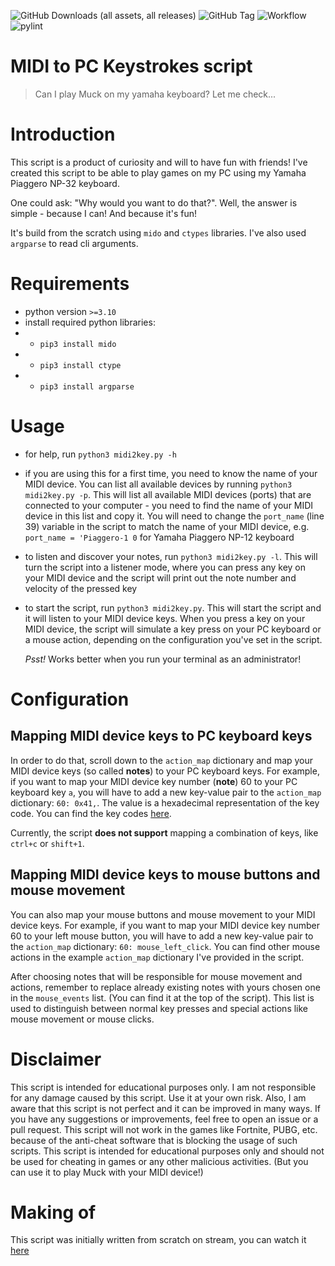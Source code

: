 ![GitHub Downloads (all assets, all releases)](https://img.shields.io/github/downloads/xEdziu/midi2key/total)
![GitHub Tag](https://img.shields.io/github/v/tag/xEdziu/midi2key)
![Workflow](https://github.com/xEdziu/midi2key/actions/workflows/pylint.yml/badge.svg)
![pylint](https://img.shields.io/badge/PyLint%20Score-10.00-brightgreen?logo=python&logoColor=white)


# MIDI to PC Keystrokes script

> Can I play Muck on my yamaha keyboard? Let me check...

# Introduction

This script is a product of curiosity and will to have fun with friends! I've created this script to be able to play games on my PC using my Yamaha Piaggero NP-32 keyboard.

One could ask: "Why would you want to do that?". Well, the answer is simple - because I can! And because it's fun!

It's build from the scratch using `mido` and `ctypes` libraries.
I've also used `argparse` to read cli arguments.

# Requirements

- python version `>=3.10`
- install required python libraries:
- - `pip3 install mido`
- - `pip3 install ctype`
- - `pip3 install argparse`

# Usage

- for help, run `python3 midi2key.py -h`
- if you are using this for a first time, you need to know the name of your MIDI device. You can list all available devices by running `python3 midi2key.py -p`. This will list all available MIDI devices (ports) that are connected to your computer - you need to find the name of your MIDI device in this list and copy it. You will need to change the `port_name` (line 39) variable in the script to match the name of your MIDI device, e.g. `port_name = 'Piaggero-1 0` for Yamaha Piaggero NP-12 keyboard
- to listen and discover your notes, run `python3 midi2key.py -l`. This will turn the script into a listener mode, where you can press any key on your MIDI device and the script will print out the note number and velocity of the pressed key
- to start the script, run `python3 midi2key.py`. This will start the script and it will listen to your MIDI device keys. When you press a key on your MIDI device, the script will simulate a key press on your PC keyboard or a mouse action, depending on the configuration you've set in the script.

   *Psst!* Works better when you run your terminal as an administrator!

# Configuration

## Mapping MIDI device keys to PC keyboard keys

In order to do that, scroll down to the `action_map` dictionary and map your MIDI device keys (so called **notes**) to your PC keyboard keys. For example, if you want to map your MIDI device key number (**note**) 60 to your PC keyboard key `a`, you will have to add a new key-value pair to the `action_map` dictionary: `60: 0x41,`. The value is a hexadecimal representation of the key code. You can find the key codes [here](https://docs.microsoft.com/en-us/windows/win32/inputdev/virtual-key-codes).

Currently, the script __does not support__ mapping a combination of keys, like `ctrl+c` or `shift+1`. 

## Mapping MIDI device keys to mouse buttons and mouse movement

You can also map your mouse buttons and mouse movement to your MIDI device keys. For example, if you want to map your MIDI device key number 60 to your left mouse button, you will have to add a new key-value pair to the `action_map` dictionary: `60: mouse_left_click`. You can find other mouse actions in the example `action_map` dictionary I've provided in the script.

After choosing notes that will be responsible for mouse movement and actions, remember to replace already existing notes with yours chosen one in the `mouse_events` list. (You can find it at the top of the script). This list is used to distinguish between normal key presses and special actions like mouse movement or mouse clicks.

# Disclaimer

This script is intended for educational purposes only. I am not responsible for any damage caused by this script. Use it at your own risk. Also, I am aware that this script is not perfect and it can be improved in many ways. If you have any suggestions or improvements, feel free to open an issue or a pull request. This script will not work in the games like Fortnite, PUBG, etc. because of the anti-cheat software that is blocking the usage of such scripts. This script is intended for educational purposes only and should not be used for cheating in games or any other malicious activities. (But you can use it to play Muck with your MIDI device!)

# Making of
This script was initially written from scratch on stream, you can watch it [here](https://www.twitch.tv/videos/2143092512)

